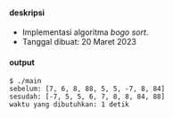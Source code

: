 #### deskripsi

+ Implementasi algoritma _bogo sort_.
+ Tanggal dibuat: 20 Maret 2023

#### output

```
$ ./main
sebelum: [7, 6, 8, 88, 5, 5, -7, 8, 84]
sesudah: [-7, 5, 5, 6, 7, 8, 8, 84, 88]
waktu yang dibutuhkan: 1 detik
```
